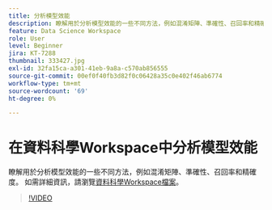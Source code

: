 ```yaml
---
title: 分析模型效能
description: 瞭解用於分析模型效能的一些不同方法，例如混淆矩陣、準確性、召回率和精確度。
feature: Data Science Workspace
role: User
level: Beginner
jira: KT-7288
thumbnail: 333427.jpg
exl-id: 32fa15ca-a301-41eb-9a8a-c570ab856555
source-git-commit: 00ef0f40fb3d82f0c06428a35c0e402f46ab6774
workflow-type: tm+mt
source-wordcount: '69'
ht-degree: 0%

---
```


# 在資料科學Workspace中分析模型效能

瞭解用於分析模型效能的一些不同方法，例如混淆矩陣、準確性、召回率和精確度。 如需詳細資訊，請瀏覽[資料科學Workspace檔案](https://experienceleague.adobe.com/docs/experience-platform/data-science-workspace/home.html)。

>[!VIDEO](https://video.tv.adobe.com/v/333427)
